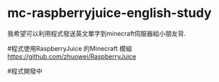 # mc-raspberryjuice-english-study
我希望可以利用程式發送英文單字到minecraft伺服器給小朋友背.

#程式使用RaspberryJuice 的Minecraft 模組
https://github.com/zhuowei/RaspberryJuice

#程式開發中

